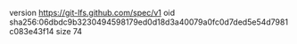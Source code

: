 version https://git-lfs.github.com/spec/v1
oid sha256:06dbdc9b3230494598179ed0d18d3a40079a0fc0d7ded5e54d7981c083e43f14
size 74
